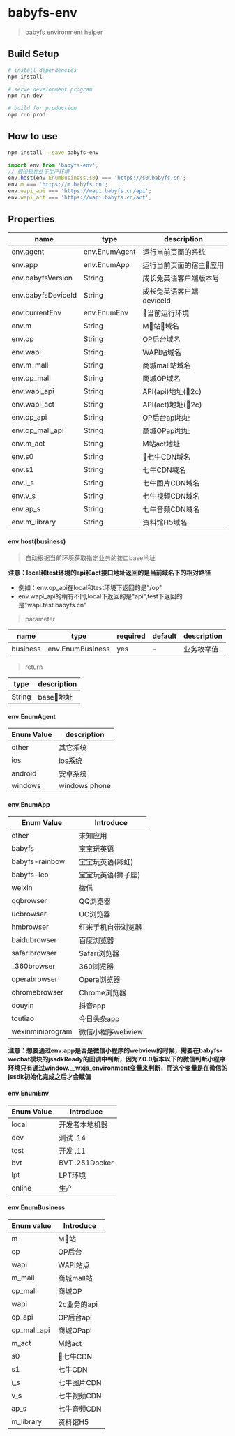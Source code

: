 # babyfs-env

> babyfs environment helper

## Build Setup

``` bash
# install dependencies
npm install

# serve development program
npm run dev

# build for production
npm run prod
```

## How to use

``` bash
npm install --save babyfs-env
```

``` javascript
import env from 'babyfs-env';
// 假设现在处于生产环境
env.host(env.EnumBusiness.s0) === 'https://s0.babyfs.cn';
env.m === 'https://m.babyfs.cn';
env.wapi_api === 'https://wapi.babyfs.cn/api';
env.wapi_act === 'https://wapi.babyfs.cn/act';
```

## Properties
| name               | type          | description              |
| ------------------ | ------------- | ------------------------ |
| env.agent          | env.EnumAgent | 运行当前页面的系统       |
| env.app            | env.EnumApp   | 运行当前页面的宿主应用  |
| env.babyfsVersion  | String        | 成长兔英语客户端版本号   |
| env.babyfsDeviceId | String        | 成长兔英语客户端deviceId |
| env.currentEnv     | env.EnumEnv   | 当前运行环境            |
| env.m              | String        | M站域名                |
| env.op             | String        | OP后台域名               |
| env.wapi           | String        | WAPI站域名               |
| env.m_mall         | String        | 商城mall站域名           |
| env.op_mall        | String        | 商城OP域名               |
| env.wapi_api       | String        | API(api)地址(2c)        |
| env.wapi_act       | String        | API(act)地址(2c)        |
| env.op_api         | String        | OP后台api地址            |
| env.op_mall_api    | String        | 商城OPapi地址            |
| env.m_act          | String        | M站act地址               |
| env.s0             | String        | 七牛CDN域名             |
| env.s1             | String        | 七牛CDN域名              |
| env.i_s            | String        | 七牛图片CDN域名          |
| env.v_s            | String        | 七牛视频CDN域名          |
| env.ap_s           | String        | 七牛音频CDN域名          |
| env.m_library      | String        | 资料馆H5域名             |

#### env.host(business)

> 自动根据当前环境获取指定业务的接口base地址

__注意：local和test环境的api和act接口地址返回的是当前域名下的相对路径__

* 例如：env.op_api在local和test环境下返回的是"/op"
* env.wapi_api的稍有不同,local下返回的是"api",test下返回的是"wapi.test.babyfs.cn"

>parameter

| name     | type             | required | default | description |
| -------- | ---------------- | -------- | ------- | ----------- |
| business | env.EnumBusiness | yes      | -       | 业务枚举值  |

>return

| type   | description |
| ------ | ----------- |
| String | base地址   |

#### env.EnumAgent

| Enum Value | description   |
| ---------- | ------------- |
| other      | 其它系统      |
| ios        | ios系统       |
| android    | 安卓系统      |
| windows    | windows phone |

#### env.EnumApp

| Enum Value       | Introduce          |
| ---------------- | ------------------ |
| other            | 未知应用           |
| babyfs           | 宝宝玩英语         |
| babyfs-rainbow   | 宝宝玩英语(彩虹)   |
| babyfs-leo       | 宝宝玩英语(狮子座) |
| weixin           | 微信               |
| qqbrowser        | QQ浏览器           |
| ucbrowser        | UC浏览器           |
| hmbrowser        | 红米手机自带浏览器 |
| baidubrowser     | 百度浏览器         |
| safaribrowser    | Safari浏览器       |
| _360browser      | 360浏览器          |
| operabrowser     | Opera浏览器        |
| chromebrowser    | Chrome浏览器       |
| douyin           | 抖音app            |
| toutiao          | 今日头条app        |
| wexinminiprogram | 微信小程序webview  |

**注意：想要通过env.app是否是微信小程序的webview的时候，需要在babyfs-wechat模块的jssdkReady的回调中判断，因为7.0.0版本以下的微信判断小程序环境只有通过window.__wxjs_environment变量来判断，而这个变量是在微信的jssdk初始化完成之后才会赋值**

#### env.EnumEnv

| Enum Value | Introduce      |
| ---------- | -------------- |
| local      | 开发者本地机器 |
| dev        | 测试 .14       |
| test       | 开发 .11       |
| bvt        | BVT .251Docker |
| lpt        | LPT环境        |
| online     | 生产           |

#### env.EnumBusiness

| Enum value  | Introduce   |
| ----------- | ----------- |
| m           | M站        |
| op          | OP后台      |
| wapi        | WAPI站点    |
| m_mall      | 商城mall站  |
| op_mall     | 商城OP      |
| wapi        | 2c业务的api |
| op_api      | OP后台api   |
| op_mall_api | 商城OPapi   |
| m_act       | M站act      |
| s0          | 七牛CDN    |
| s1          | 七牛CDN     |
| i_s         | 七牛图片CDN |
| v_s         | 七牛视频CDN |
| ap_s        | 七牛音频CDN |
| m_library   | 资料馆H5    |

